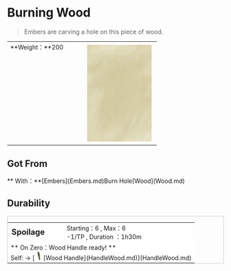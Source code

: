 # Burning Wood  
> Embers are carving a hole on this piece of wood.  
  
<table class="table table-bordered" data-toggle="table"  data-show-header="false"><thead style="display:none"><tr ><th  style="width:50%;text-align:left;vertical-align:top;"  >title</th><th  style="width:50%;text-align:left;vertical-align:top;"  ></th></tr></thead><tr ><td  style="width:50%;text-align:left;vertical-align:top;"  >**Weight：**200</td><td  style="width:50%;text-align:left;vertical-align:top;"  ><div style="float:right; margin:5px"><div class="gamecard" style="width:150px; height:225px;"><a href="WoodBurning.md" style="color:black"><img class="bg" decoding="async" src="Sprite/BG_SandTop.png" href="a.md" style="max-width:150px;max-height:225px;"><img decoding="async" src="Sprite/BurningWood.png" class="cardimageNoBack" style="transform: translate(-50%, 0%) scale(0.4398826979472141);"><span style="font-size: 25px;">Burning Wood</span></a></div></div></td></tr></tbody></table>  
  
## Got From  
<div style="display:inline-block"><div class="gamedatalist" style="text-align:left;min-width:200px;min-height:0px;"><div style="display:inline-block"><div style="display:inline-block;vertical-align:middle;">** With：**[Embers](Embers.md)Burn Hole</div><div style="display:inline-block;vertical-align:middle;">[Wood](Wood.md)</div></div></div></div>  
  
## Durability   
<div  style="border:1px solid #CCC;"><table style="margin-bottom:0px;"><tr><td style="width:30%;text-align:left; background-color:#FEFEFE;font-size:1.3em;font-weight:bold;">Spoilage</td><td style="font-size:1em;background-color:#FEFEFE">Starting：6 , Max：6<br>-1/TP , Duration ：<font data-toggle="tooltip" data-placement="top" title="6TP">1h30m</font></td></tr><tr style="background-color:#FFFFFF"><td colspan=2>** On Zero：Wood Handle ready! **<br>Self: → [<div style="width:20px;display:inline-block;text-align:center"><img decoding="async" src="Sprite/WoodHandle.png" href="a.md" style="max-width:20px;max-height:20px;"></div>[Wood Handle](HandleWood.md)](HandleWood.md)</td></tr></table></div>  


<script>document.title="Burning Wood - Card Survival Wiki";</script>